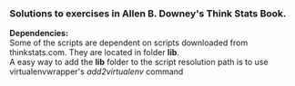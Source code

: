 ### Solutions to exercises in Allen B. Downey's Think Stats Book.

**Dependencies:**  
Some of the scripts are dependent on scripts downloaded from thinkstats.com. They are located in folder **lib**.  
A easy way to add the **lib** folder to the script resolution path is to use virtualenvwrapper's _add2virtualenv_ command 


